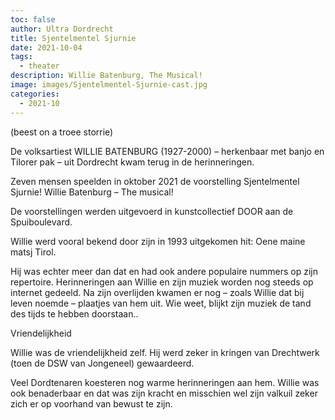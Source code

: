 ```yaml
---
toc: false
author: Ultra Dordrecht
title: Sjentelmentel Sjurnie
date: 2021-10-04
tags:
  - theater
description: Willie Batenburg, The Musical!
image: images/Sjentelmentel-Sjurnie-cast.jpg
categories:
  - 2021-10
---
```

(beest on a troee storrie)

De volksartiest WILLIE  BATENBURG (1927-2000) – herkenbaar met banjo en Tilorer pak – uit Dordrecht kwam terug in de herinneringen.

<!--more-->

Zeven mensen speelden in oktober 2021 de voorstelling Sjentelmentel Sjurnie! Willie Batenburg – The musical! 

De voorstellingen werden uitgevoerd in kunstcollectief DOOR aan de Spuiboulevard.

Willie werd vooral bekend door zijn in 1993 uitgekomen hit: Oene maine matsj Tirol.

Hij was echter meer dan dat en had ook andere populaire nummers op zijn repertoire. Herinneringen aan Willie en zijn muziek worden nog steeds op internet gedeeld. Na zijn overlijden kwamen er nog – zoals Willie dat bij leven noemde – plaatjes van hem uit. Wie weet, blijkt zijn muziek de tand des tijds te hebben doorstaan..

Vriendelijkheid

Willie was de vriendelijkheid zelf. Hij werd  zeker in kringen van Drechtwerk (toen de DSW van Jongeneel) gewaardeerd.

Veel Dordtenaren koesteren nog warme herinneringen aan hem. Willie was ook benaderbaar en dat was zijn kracht en misschien wel zijn valkuil zeker zich er op voorhand van bewust te zijn.
